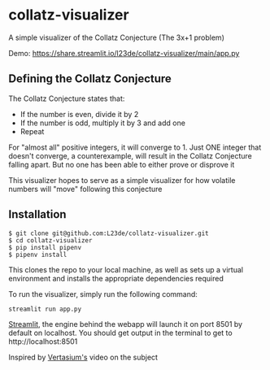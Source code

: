 # collatz-visualizer

A simple visualizer of the Collatz Conjecture (The 3x+1 problem)

Demo: https://share.streamlit.io/l23de/collatz-visualizer/main/app.py

## Defining the Collatz Conjecture

The Collatz Conjecture states that:

- If the number is even, divide it by 2
- If the number is odd, multiply it by 3 and add one
- Repeat

For "almost all" positive integers, it will converge to 1. Just ONE integer that doesn't converge, a counterexample, will result in the Collatz Conjecture falling apart. But no one has been able to either prove or disprove it

This visualizer hopes to serve as a simple visualizer for how volatile numbers will "move" following this conjecture

## Installation

```console
$ git clone git@github.com:L23de/collatz-visualizer.git
$ cd collatz-visualizer
$ pip install pipenv
$ pipenv install
```

This clones the repo to your local machine, as well as sets up a virtual environment and installs the appropriate dependencies required

To run the visualizer, simply run the following command:

```bash
streamlit run app.py
```

[Streamlit](https://streamlit.io/), the engine behind the webapp will launch it on port 8501 by default on localhost. You should get output in the terminal to get to http://localhost:8501

Inspired by [Vertasium's](https://www.youtube.com/watch?v=094y1Z2wpJg) video on the subject
